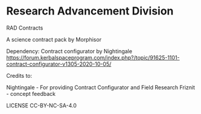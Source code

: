 # Research Advancement Division
 RAD Contracts

A science contract pack by Morphisor

Dependency: Contract configurator by Nightingale https://forum.kerbalspaceprogram.com/index.php?/topic/91625-1101-contract-configurator-v1305-2020-10-05/

Credits to:

Nightingale - For providing Contract Configurator and Field Research
Friznit - concept feedback

LICENSE CC-BY-NC-SA-4.0
